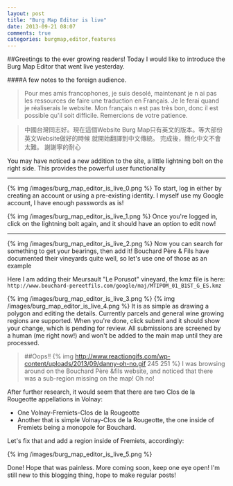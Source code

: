 ```yaml
---
layout: post
title: "Burg Map Editor is live"
date: 2013-09-21 08:07
comments: true
categories: burgmap,editor,features 
---
```

##Greetings to the ever growing readers! Today I would like to introduce the Burg Map Editor that went live yesterday.

####A few notes to the foreign audience.

>Pour mes amis francophones, je suis desolé, maintenant je n ai pas les ressources de faire une traduction en Français. Je le ferai quand je réaliserais le website. Mon français n est pas très bon, donc il est possible qu'il soit difficile. Remercions de votre patience.

>中國台灣同志好。現在這個Website Burg Map只有英文的版本。等大部份英文Website做好的時候 就開始翻譯到中文傳統。 完成後，簡化中文不會太難。 謝謝寧的耐心


You may have noticed a new addition to the site, a little lightning bolt on the right side. This provides the powerful user functionality

----
{% img /images/burg_map_editor_is_live_0.png %}
To start, log in either by creating an account or using a pre-existing identity. I myself use my Google account, I have enough passwords as is!


{% img /images/burg_map_editor_is_live_1.png %}
Once you're logged in, click on the lightning bolt again, and it should have an option to edit now!

----

{% img /images/burg_map_editor_is_live_2.png %}
Now you can search for something to get your bearings, then add it!
Bouchard Père & Fils have documented their vineyards quite well, so let's use one of those as an example

 Here I am adding their Meursault "Le Porusot" vineyard, the kmz file is here:
`http://www.bouchard-pereetfils.com/google/maj/MTIPOM_01_B1ST_G_ES.kmz`


{% img /images/burg_map_editor_is_live_3.png %}
{% img /images/burg_map_editor_is_live_4.png %}
It is as simple as drawing a polygon and editing the details. Currently parcels and general wine growing regions are supported.
When you're done, click submit and it should show your change, which is pending for review. All submissions are screened by a human (me right now!) and won't be added to the main map until they are processed.


>##Oops!!
{% img http://www.reactiongifs.com/wp-content/uploads/2013/09/danny-oh-no.gif  245 251 %}
I was browsing around on the Bouchard Père &fils website, and noticed that there was a sub-region missing on the map! Oh no!


After further research, it would seem that there are two Clos de la Rougeotte appellations in Volnay:

- One Volnay-Fremiets-Clos de la Rougeotte
- Another that is simple Volnay-Clos de la Rougeotte, the one inside of Fremiets being a monopole for Bouchard.

Let's fix that and add a region inside of Fremiets, accordingly:

{% img /images/burg_map_editor_is_live_5.png %}

Done! Hope that was painless. More coming soon, keep one eye open! I'm still new to this blogging thing, hope to make regular posts!
